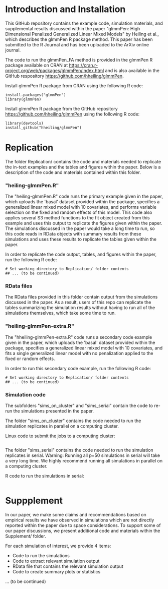 # Introduction and Installation

This GitHub repository contains the example code, simulation materials, and supplemental results discussed within the paper "glmmPen: High Dimensional Penalized Generalized Linear Mixed Models" by Heiling et al., which describes the glmmPen R package method. This paper has been submitted to the R Journal and has been uploaded to the ArXiv online journal.

The code to run the glmmPen_FA method is provided in the glmmPen R package available on CRAN at https://cran.r-project.org/web/packages/glmmPen/index.html and is also available in the GitHub respository https://github.com/hheiling/glmmPen.

Install glmmPen R package from CRAN using the following R code:
```
install.packages("glmmPen")
library(glmmPen)
```

Install glmmPen R package from the GitHub repository https://github.com/hheiling/glmmPen using the following R code:
```
library(devtools)
install_github("hheiling/glmmPen")
```

# Replication

The folder Replication/ contains the code and materials needed to replicate the in-text examples and the tables and figures within the paper. Below is a description of the code and materials contained within this folder.

### "heiling-glmmPen.R" 

The "heiling-glmmPen.R" code runs the primary example given in the paper, which uploads the 'basal' dataset provided within the package, specifies a generalized linear mixed model with 10 covariates, and performs variable selection on the fixed and random effects of this model. This code also applies several S3 method functions to the fit object created from this example and uses this output to replicate the figures given within the paper. The simulations discussed in the paper would take a long time to run, so this code reads in RData objects with summary results from these simulations and uses these results to replicate the tables given within the paper.

In order to replicate the code output, tables, and figures within the paper, run the following R code:
```
# Set working directory to Replication/ folder contents
## ... (to be continued)
```

### RData files 

The RData files provided in this folder contain output from the simulations discussed in the paper. As a result, users of this repo can replicate the tables summarizing the simulation results without having to run all of the simulations themselves, which take some time to run. 

### "heiling-glmmPen-extra.R" 

The "hheiling-glmmPen-extra.R" code runs a secondary code example given in the paper, which uploads the 'basal' dataset provided within the package, specifies a generalized linear mixed model with 10 covariates, and fits a single generalized linear model with no penalization applied to the fixed or random effects.

In order to run this secondary code example, run the following R code:
```
# Set working directory to Replication/ folder contents
## ... (to be continued)
```

### Simulation code

The subfolders "sims_on_cluster" and "sims_serial" contain the code to re-run the simulations presented in the paper.

The folder "sims_on_cluster" contains the code needed to run the simulation replicates in parallel on a computing cluster.

Linux code to submit the jobs to a computing cluster:
```

```

The folder "sims_serial" contains the code needed to run the simulation replicates in serial. Warning: Running all p=50 simulations in serial will take a very long time. We highly recommend running all simulations in parallel on a computing cluster.

R code to run the simulations in serial:
```

```


# Suppplement

In our paper, we make some claims and recommendations based on empirical results we have observed in simulations which are not directly reported within the paper due to space considerations. To support some of our paper discussions, we present additional code and materials within the Supplement/ folder.

For each simulation of interest, we provide 4 items:

* Code to run the simulations
* Code to extract relevant simulation output
* RData file that contains the relevant simulation output
* Code to create summary plots or statistics 

... (to be continued)
